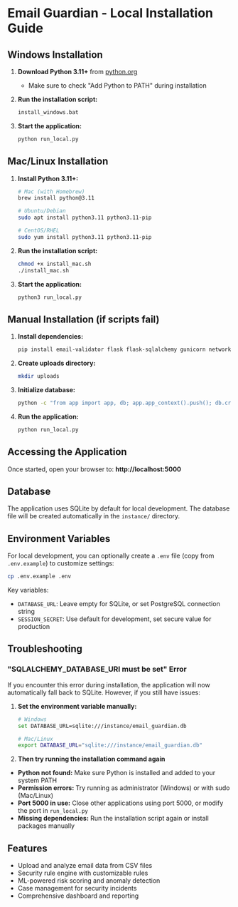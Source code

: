 
# Email Guardian - Local Installation Guide

## Windows Installation

1. **Download Python 3.11+** from [python.org](https://python.org)
   - Make sure to check "Add Python to PATH" during installation

2. **Run the installation script:**
   ```cmd
   install_windows.bat
   ```

3. **Start the application:**
   ```cmd
   python run_local.py
   ```

## Mac/Linux Installation

1. **Install Python 3.11+:**
   ```bash
   # Mac (with Homebrew)
   brew install python@3.11
   
   # Ubuntu/Debian
   sudo apt install python3.11 python3.11-pip
   
   # CentOS/RHEL
   sudo yum install python3.11 python3.11-pip
   ```

2. **Run the installation script:**
   ```bash
   chmod +x install_mac.sh
   ./install_mac.sh
   ```

3. **Start the application:**
   ```bash
   python3 run_local.py
   ```

## Manual Installation (if scripts fail)

1. **Install dependencies:**
   ```bash
   pip install email-validator flask flask-sqlalchemy gunicorn networkx numpy pandas psycopg2-binary scikit-learn sqlalchemy werkzeug
   ```

2. **Create uploads directory:**
   ```bash
   mkdir uploads
   ```

3. **Initialize database:**
   ```bash
   python -c "from app import app, db; app.app_context().push(); db.create_all()"
   ```

4. **Run the application:**
   ```bash
   python run_local.py
   ```

## Accessing the Application

Once started, open your browser to: **http://localhost:5000**

## Database

The application uses SQLite by default for local development. The database file will be created automatically in the `instance/` directory.

## Environment Variables

For local development, you can optionally create a `.env` file (copy from `.env.example`) to customize settings:

```bash
cp .env.example .env
```

Key variables:
- `DATABASE_URL`: Leave empty for SQLite, or set PostgreSQL connection string
- `SESSION_SECRET`: Use default for development, set secure value for production

## Troubleshooting

### "SQLALCHEMY_DATABASE_URI must be set" Error

If you encounter this error during installation, the application will now automatically fall back to SQLite. However, if you still have issues:

1. **Set the environment variable manually:**
   ```bash
   # Windows
   set DATABASE_URL=sqlite:///instance/email_guardian.db
   
   # Mac/Linux
   export DATABASE_URL="sqlite:///instance/email_guardian.db"
   ```

2. **Then try running the installation command again**

- **Python not found:** Make sure Python is installed and added to your system PATH
- **Permission errors:** Try running as administrator (Windows) or with sudo (Mac/Linux)
- **Port 5000 in use:** Close other applications using port 5000, or modify the port in `run_local.py`
- **Missing dependencies:** Run the installation script again or install packages manually

## Features

- Upload and analyze email data from CSV files
- Security rule engine with customizable rules
- ML-powered risk scoring and anomaly detection
- Case management for security incidents
- Comprehensive dashboard and reporting
